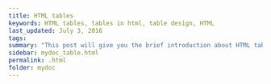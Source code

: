 ```yaml
---
title: HTML tables 
keywords: HTML tables, tables in html, table design, HTML
last_updated: July 3, 2016
tags: 
summary: "This post will give you the brief introduction about HTML tables. However, It won't cover everything about HTML tables but just enough to use it for you PHP lesson."
sidebar: mydoc_table.html
permalink: .html
folder: mydoc
---
```




